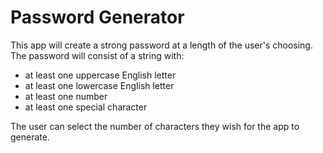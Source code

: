 # Password Generator

This app will create a strong password at a length of the user's choosing. The password will consist of a string with:
* at least one uppercase English letter
* at least one lowercase English letter
* at least one number
* at least one special character  

The user can select the number of characters they wish for the app to generate.